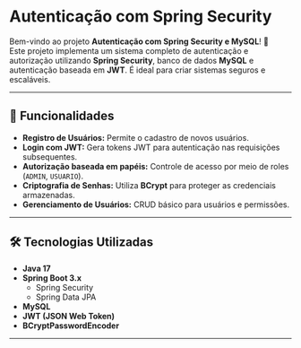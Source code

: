 # Autenticação com Spring Security

Bem-vindo ao projeto **Autenticação com Spring Security e MySQL**! 🎉  
Este projeto implementa um sistema completo de autenticação e autorização utilizando **Spring Security**, banco de dados **MySQL** e autenticação baseada em **JWT**. É ideal para criar sistemas seguros e escaláveis.

---

## 📜 Funcionalidades

- **Registro de Usuários:** Permite o cadastro de novos usuários.
- **Login com JWT:** Gera tokens JWT para autenticação nas requisições subsequentes.
- **Autorização baseada em papéis:** Controle de acesso por meio de roles (`ADMIN`, `USUARIO`).
- **Criptografia de Senhas:** Utiliza **BCrypt** para proteger as credenciais armazenadas.
- **Gerenciamento de Usuários:** CRUD básico para usuários e permissões.

---

## 🛠️ Tecnologias Utilizadas

- **Java 17**
- **Spring Boot 3.x**
    - Spring Security
    - Spring Data JPA
- **MySQL**
- **JWT (JSON Web Token)**
- **BCryptPasswordEncoder**

---
